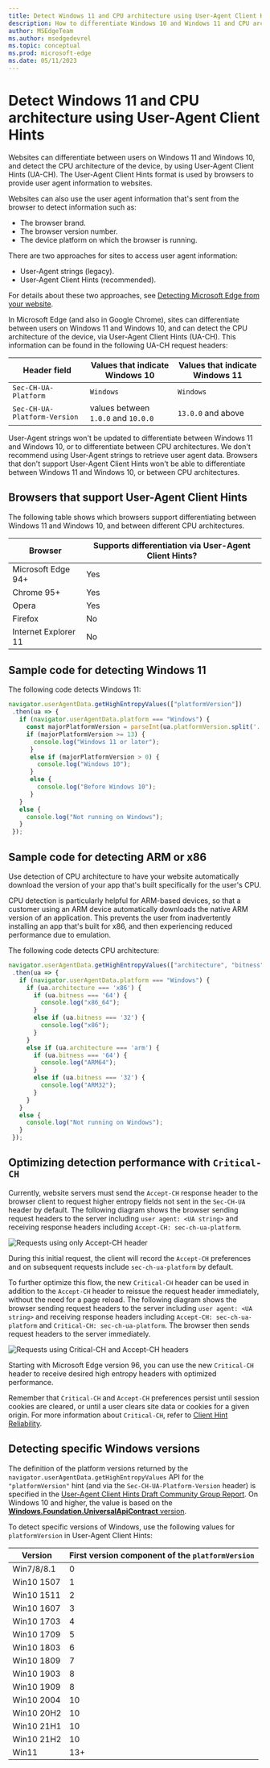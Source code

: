 ```yaml
---
title: Detect Windows 11 and CPU architecture using User-Agent Client Hints
description: How to differentiate Windows 10 and Windows 11 and CPU architecture using User-Agent Client Hints.
author: MSEdgeTeam
ms.author: msedgedevrel
ms.topic: conceptual
ms.prod: microsoft-edge
ms.date: 05/11/2023
---
```

# Detect Windows 11 and CPU architecture using User-Agent Client Hints

<!--
Restrict the lexicon to these forms:
User-Agent string
user agent string
User-Agent Client Hints
user agent information
-->

Websites can differentiate between users on Windows 11 and Windows 10, and detect the CPU architecture of the device, by using User-Agent Client Hints (UA-CH).  The User-Agent Client Hints format is used by browsers to provide user agent information to websites.

Websites can also use the user agent information that's sent from the browser to detect information such as:
*  The browser brand.
*  The browser version number.
*  The device platform on which the browser is running.

There are two approaches for sites to access user agent information:

*  User-Agent strings (legacy).
*  User-Agent Client Hints (recommended).

For details about these two approaches, see [Detecting Microsoft Edge from your website](user-agent-guidance.md).

In Microsoft Edge (and also in Google Chrome), sites can differentiate between users on Windows 11 and Windows 10, and can detect the CPU architecture of the device, via User-Agent Client Hints (UA-CH).  This information can be found in the following UA-CH request headers:

| Header field | Values that indicate Windows 10 | Values that indicate Windows 11 |
| --- | --- | --- |
| `Sec-CH-UA-Platform` | `Windows` | `Windows` |
| `Sec-CH-UA-Platform-Version` | values between `1.0.0` and `10.0.0` | `13.0.0` and above |

User-Agent strings won't be updated to differentiate between Windows 11 and Windows 10, or to differentiate between CPU architectures.  We don't recommend using User-Agent strings to retrieve user agent data.  Browsers that don't support User-Agent Client Hints won't be able to differentiate between Windows 11 and Windows 10, or between CPU architectures.


<!-- ====================================================================== -->
## Browsers that support User-Agent Client Hints

The following table shows which browsers support differentiating between Windows 11 and Windows 10, and between different CPU architectures.

| Browser | Supports differentiation via User-Agent Client Hints? |
| --- | --- |
| Microsoft Edge 94+ | Yes |
| Chrome 95+ | Yes |
| Opera | Yes |
| Firefox | No |
| Internet Explorer 11 | No |


<!-- ====================================================================== -->
## Sample code for detecting Windows 11

The following code detects Windows 11:

```javascript
navigator.userAgentData.getHighEntropyValues(["platformVersion"])
 .then(ua => {
   if (navigator.userAgentData.platform === "Windows") {
     const majorPlatformVersion = parseInt(ua.platformVersion.split('.')[0]);
     if (majorPlatformVersion >= 13) {
       console.log("Windows 11 or later");
      }
      else if (majorPlatformVersion > 0) {
        console.log("Windows 10");
      }
      else {
        console.log("Before Windows 10");
      }
   }
   else {
     console.log("Not running on Windows");
   }
 });

```

<!-- ====================================================================== -->
## Sample code for detecting ARM or x86

Use detection of CPU architecture to have your website automatically download the version of your app that's built specifically for the user's CPU.

CPU detection is particularly helpful for ARM-based devices, so that a customer using an ARM device automatically downloads the native ARM version of an application.  This prevents the user from inadvertently installing an app that's built for x86, and then experiencing reduced performance due to emulation.

The following code detects CPU architecture:

```javascript
navigator.userAgentData.getHighEntropyValues(["architecture", "bitness"])
 .then(ua => {
   if (navigator.userAgentData.platform === "Windows") {
     if (ua.architecture === 'x86') {
       if (ua.bitness === '64') {
         console.log("x86_64");
       }
       else if (ua.bitness === '32') {
         console.log("x86");
       }
     }
     else if (ua.architecture === 'arm') {
       if (ua.bitness === '64') {
         console.log("ARM64");
       }
       else if (ua.bitness === '32') {
         console.log("ARM32");
       }
     }
   }
   else {
     console.log("Not running on Windows");
   }
 });
```


<!-- ====================================================================== -->
## Optimizing detection performance with `Critical-CH`

Currently, website servers must send the `Accept-CH` response header to the browser client to request higher entropy fields not sent in the `Sec-CH-UA` header by default. The following diagram shows the browser sending request headers to the server including `user agent: <UA string>` and receiving response headers including `Accept-CH: sec-ch-ua-platform`.

<!-- To edit SVG go to link: http://www.plantuml.com/plantuml/uml/LOrDIWD144RtVOeogpZGSu11Gc8sMIlYnasbyvaqz4zRLQtNTsH0CgiFwZtgxTLOhEVa7ko63CfiaCY-TaknmBKPnn0R5wFDCKNCktsM-gEGnmsnKbWxhv1l26tVSTPeM1nrWVoETA9XUC5NXngTm1U83WDz5EeAyNn5iOcUtWwa9h5STtz84Nou-SuJZUEuklXSpp7X7ypZrC-Xi8IqrQ9ObmuXe9a_dgQxFosnVLR9RezowJdz0W00 -->
![Requests using only Accept-CH header](./how-to-detect-win11-images/acceptCH.svg)

During this initial request, the client will record the `Accept-CH` preferences and on subsequent requests include `sec-ch-ua-platform` by default. 

To further optimize this flow, the new `Critical-CH` header can be used in addition to the `Accept-CH` header to reissue the request header immediately, without the need for a page reload. The following diagram shows the browser sending request headers to the server including `user agent: <UA string>` and receiving response headers including `Accept-CH: sec-ch-ua-platform` and `Critical-CH: sec-ch-ua-platform`. The browser then sends request headers to the server immediately.

<!-- To edit SVG go to link: http://www.plantuml.com/plantuml/uml/lOz1ImCn48Nl-ol6dkf2-WCMAQrxwLaHBrwcwRCD9DauCz6_RvQYk8XNJmFpFjx7swcnM4snkx4B4YYnGGAxgLeC6LrfSV2XS3PQZJ6WtVMzJ1yAkLqHA_abymXvXz3w6KSDXYkZdIUt9Hsexn_mLg561_09edrFBvcgGXoVM_j0TqzxKfEGpzivKdZdBwxoG9lDPl5nQJg6YE-WdKvT4_chICkK5KlJtdiKS-DX-D5J8jlh96a6HWbj3SU_aF-Pybly5SqZTyYdck8d -->
![Requests using Critical-CH and Accept-CH headers](./how-to-detect-win11-images/criticalCH.svg)

Starting with Microsoft Edge version 96, you can use the new `Critical-CH` header to receive desired high entropy headers with optimized performance. 

Remember that `Critical-CH` and `Accept-CH` preferences persist until session cookies are cleared, or until a user clears site data or cookies for a given origin. For more information about `Critical-CH`, refer to [Client Hint Reliability](https://github.com/WICG/client-hints-infrastructure/blob/main/reliability.md).


<!-- ====================================================================== -->
## Detecting specific Windows versions
The definition of the platform versions returned by the `navigator.userAgentData.getHighEntropyValues` API for the `"platformVersion"` hint (and via the `Sec-CH-UA-Platform-Version` header) is specified in the [User-Agent Client Hints Draft Community Group Report](https://wicg.github.io/ua-client-hints/#sec-ch-ua-platform-version). On Windows 10 and higher, the value is based on the [**Windows.Foundation.UniversalApiContract** version](/windows/uwp/debug-test-perf/version-adaptive-apps#api-contracts).

To detect specific versions of Windows, use the following values for `platformVersion` in User-Agent Client Hints:

| Version | First version component of the `platformVersion` |
| --- | --- |
| Win7/8/8.1 | 0 |
| Win10 1507 | 1 |
| Win10 1511 | 2 |
| Win10 1607 | 3 |
| Win10 1703 | 4 |
| Win10 1709 | 5 |
| Win10 1803 | 6 |
| Win10 1809 | 7 |
| Win10 1903 | 8 |
| Win10 1909 | 8 |
| Win10 2004 | 10 |
| Win10 20H2 | 10 |
| Win10 21H1 | 10 |
| Win10 21H2 | 10 |
| Win11 | 13+ |
